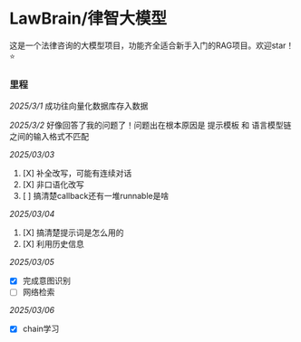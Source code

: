 # LawBrain/律智大模型

这是一个法律咨询的大模型项目，功能齐全适合新手入门的RAG项目。欢迎star！⭐


### 里程

*2025/3/1*
成功往向量化数据库存入数据

*2025/3/2*
好像回答了我的问题了！问题出在根本原因是 提示模板 和 语言模型链 之间的输入格式不匹配

*2025/03/03*

1. [X]  补全改写，可能有连续对话
2. [X]  非口语化改写
3. [ ]  搞清楚callback还有一堆runnable是啥

*2025/03/04*

1. [X]  搞清楚提示词是怎么用的
2. [X]  利用历史信息

*2025/03/05*

* [X]  完成意图识别
* [ ]  网络检索

*2025/03/06*

* [X]  chain学习
